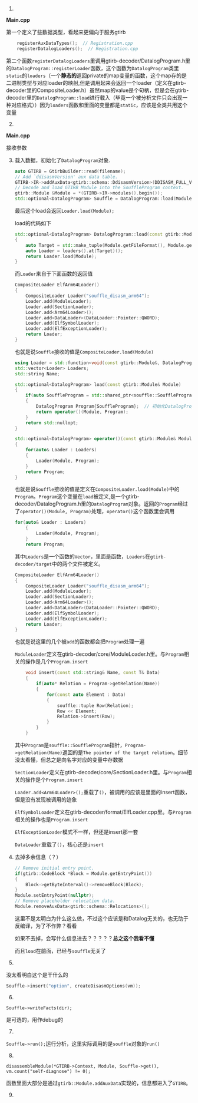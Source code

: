1.  

   **Main.cpp**

   第一个定义了些数据类型，看起来更偏向于服务gtirb

   ```c++
       registerAuxDataTypes();  // Registration.cpp
       registerDatalogLoaders();  // Registration.cpp
   ```

   第二个函数`registerDatalogLoaders`里调用gtirb-decoder/DatalogProgram.h里的`DatalogProgram::registerLoader`函数，这个函数为`DatalogProgram`类里`static`的`loaders`（一个**静态的**返回private的map变量的函数，这个map存的是二进制类型与对应loader的映射,但是调用起来会返回一个loader（定义在gtirb-decoder里的CompositeLoader.h）虽然map的value是个句柄，但是会在gtirb-decoder里的`DatalogProgram::load`进行载入（毕竟一个被分析文件只会出现一种对应格式））因为`loaders`函数和里面的变量都是`static`，应该是全类共用这个变量

2.  

   **Main.cpp**

   接收参数

3. 载入数据，初始化了`DatalogProgram`对象.

   ```c++
   auto GTIRB = GtirbBuilder::read(filename);
   // Add `ddisasmVersion' aux data table.
   GTIRB->IR->addAuxData<gtirb::schema::DdisasmVersion>(DDISASM_FULL_VERSION_STRING);
   // Decode and load GTIRB Module into the SouffleProgram context.
   gtirb::Module &Module = *(GTIRB->IR->modules().begin());
   std::optional<DatalogProgram> Souffle = DatalogProgram::load(Module);
   ```

   最后这个load会返回`Loader.load(Module);`

   load的代码如下

   ```c++
   std::optional<DatalogProgram> DatalogProgram::load(const gtirb::Module &Module)
   {
       auto Target = std::make_tuple(Module.getFileFormat(), Module.getISA());
       auto Loader = loaders().at(Target)();
       return Loader.load(Module);
   }
   ```

   而`Loader`来自于下面函数的返回值

   ```c++
   CompositeLoader ElfArm64Loader()
   {
       CompositeLoader Loader("souffle_disasm_arm64");
       Loader.add(ModuleLoader);
       Loader.add(SectionLoader);
       Loader.add<Arm64Loader>();
       Loader.add<DataLoader>(DataLoader::Pointer::QWORD);
       Loader.add(ElfSymbolLoader);
       Loader.add(ElfExceptionLoader);
       return Loader;
   }
   ```

   也就是说`Souffle`接收的值是`CompositeLoader.load(Module)`

   ```c++
   using Loader = std::function<void(const gtirb::Module&, DatalogProgram&)>;
   std::vector<Loader> Loaders;
   std::string Name;
   
   std::optional<DatalogProgram> load(const gtirb::Module& Module)
   {
       if(auto SouffleProgram = std::shared_ptr<souffle::SouffleProgram>(souffle::ProgramFactory::newInstance(Name)))
       {
           DatalogProgram Program{SouffleProgram};  // 初始化DatalogProgram对象
           return operator()(Module, Program);
       }
       return std::nullopt;
   }
   
   std::optional<DatalogProgram> operator()(const gtirb::Module& Module, DatalogProgram& Program)
   {
       for(auto& Loader : Loaders)
       {
           Loader(Module, Program);
       }
       return Program;
   }
   ```

   也就是说`Souffle`接收的值是定义在`CompositeLoader.load(Module)`中的`Program`。`Program`这个变量在`load`被定义,是一个gtirb-decoder/DatalogProgram.h里的`DatalogProgram`对象。返回的`Program`经过了`operator()(Module, Program)`处理，`operator()`这个函数里会调用

   ```c++
   for(auto& Loader : Loaders)
       {
           Loader(Module, Program);
       }
       return Program;
   ```

   其中`Loaders`是一个函数的`Vector`，里面是函数，`Loaders`在`gtirb-decoder/target`中的两个文件被定义。

   ```c++
   CompositeLoader ElfArm64Loader()
   {
       CompositeLoader Loader("souffle_disasm_arm64");
       Loader.add(ModuleLoader);
       Loader.add(SectionLoader);
       Loader.add<Arm64Loader>();
       Loader.add<DataLoader>(DataLoader::Pointer::QWORD);
       Loader.add(ElfSymbolLoader);
       Loader.add(ElfExceptionLoader);
       return Loader;
   }
   ```

   也就是说这里的几个被`add`的函数都会把`Program`处理一遍

   `ModuleLoader`定义在gtirb-decoder/core/ModuleLoader.h里。与`Program`相关的操作是几个`Program.insert`

   ```c++
       void insert(const std::string& Name, const T& Data)
       {
           if(auto* Relation = Program->getRelation(Name))
           {
               for(const auto Element : Data)
               {
                   souffle::tuple Row(Relation);
                   Row << Element;
                   Relation->insert(Row);
               }
           }
       }
   ```

   其中`Program`是`souffle::SouffleProgram`指针，`Program->getRelation(Name)`返回的是`The pointer of the target relation`。细节没太看懂，但总之是向名字对应的变量中存数据

   `SectionLoader`定义在gtirb-decoder/core/SectionLoader.h里。与`Program`相关的操作是个`Program.insert`

   `Loader.add<Arm64Loader>();`重载了`()`，被调用的应该是里面的insert函数，但是没有发现被调用的迹象

   `ElfSymbolLoader`定义在gtirb-decoder/format/ElfLoader.cpp里。与`Program`相关的操作也是`Program.insert`

   `ElfExceptionLoader`模式不一样，但还是insert那一套

   `DataLoader`重载了`()`，核心还是`insert`

4. 去掉多余信息（？）

   ```c++
   // Remove initial entry point.
   if(gtirb::CodeBlock *Block = Module.getEntryPoint())
   {
       Block->getByteInterval()->removeBlock(Block);
   }
   Module.setEntryPoint(nullptr);
   // Remove placeholder relocation data.
   Module.removeAuxData<gtirb::schema::Relocations>();
   ```

   这里不是太明白为什么这么做，不过这个应该是和Datalog无关的，也无助于反编译，为了不作弊？看看

   如果不去掉，会写什么信息进去？？？？？**总之这个我看不懂**

   而且`load`在前面，已经与`souffle`无关了

5.  

   没太看明白这个是干什么的

   ```c++
   Souffle->insert("option", createDisasmOptions(vm));
   ```

6.  

   `Souffle->writeFacts(dir);`

   是可选的，用作debug的

7.  

   `Souffle->run();`运行分析，这里实际调用的是`souffle`对象的`run()`

8.  

   `disassembleModule(*GTIRB->Context, Module, Souffle->get(), vm.count("self-diagnose") != 0);`

   函数里面大部分是通过`gtirb::Module.addAuxData`实现的，信息都进入了`GTIRB`。

9. 

